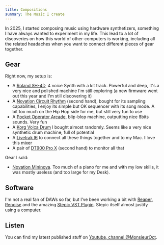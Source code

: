 ```yaml
---
title: Compositions
summary: The Music I create
---
```


In 2025, I started composing music using hardware synthetizers, something I have always wanted to experiment in my life. This lead to 
a lot of discoveries on how this world of other-computers is working, including all the related headaches when you want to connect
different pieces of gear together.

## Gear

Right now, my setup is:

- A [Roland SH-4D](https://amzn.to/46BTerG), 4 voice Synth with a kit track. Powerful and deep, it's a very nice and polished machine I'm still exploring (a new firmware went out this year and I'm still discovering it)
- A [Novation Circuit Rhythm](https://amzn.to/3IzDfCe) (second hand), bought for its sampling capabilities, I enjoy its simple but OK sequencer with its song mode. A bit too much on the Hip Hop side for me, but still very fun to use
- A [Pocket Operator Arcade](https://amzn.to/4gxq4hL), blip-blop machine, outputting nice 8bits sounds. Very fun
- A [Korg Volca Drum](https://amzn.to/4221WOy) I bought almost randomly. Seems like a very nice synthetic drum machine, full of potential
- A [Livetrak l6](https://amzn.to/423Lopc) to connect all these things together and to my Mac. I love this mixer
- A pair of [DT900 Pro X](https://amzn.to/427Cabv) (second hand) to monitor all that


Gear I sold:
- [Novation Mininova](https://amzn.to/47UC8HH). Too much of a piano for me and with my low skills, it was mostly useless (and too large for my Desk).

## Software

I'm not a real fan of DAWs so far, but I've been working a bit with [Reaper](https://www.reaper.fm/), [Renoise](https://www.renoise.com/) and the amazing [Stepic VST Plugin](https://devicemeister.com/). Stepic itself almost justify using a computer.

## Listen

You can find my latest published stuff on [Youtube, channel @MonsieurOct](https://www.youtube.com/@MonsieurOct).


